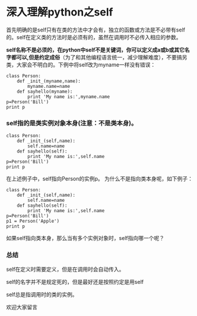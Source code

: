 # 深入理解python之self

首先明确的是self只有在类的方法中才会有，独立的函数或方法是不必带有self的。self在定义类的方法时是必须有的，虽然在调用时不必传入相应的参数。

**self名称不是必须的，在python中self不是关键词，你可以定义成a或b或其它名字都可以,但是约定成俗**（为了和其他编程语言统一，减少理解难度），不要搞另类，大家会不明白的。下例中将self改为myname一样没有错误：
    
    
    class Person:
        def _init_(myname,name):
            myname.name=name
        def sayhello(myname):
            print 'My name is:',myname.name
    p=Person('Bill')
    print p

  

### self指的是类实例对象本身(注意：不是类本身)。

    
    
    class Person:
        def _init_(self,name):
            self.name=name
        def sayhello(self):
            print 'My name is:',self.name
    p=Person('Bill')
    print p

在上述例子中，self指向Person的实例p。 为什么不是指向类本身呢，如下例子：

    
    
    class Person:
        def _init_(self,name):
            self.name=name
        def sayhello(self):
            print 'My name is:',self.name
    p=Person('Bill')
    p1 = Person('Apple')
    print p

如果self指向类本身，那么当有多个实例对象时，self指向哪一个呢？

  

### 总结

self在定义时需要定义，但是在调用时会自动传入。

self的名字并不是规定死的，但是最好还是按照约定是用self

self总是指调用时的类的实例。

  

欢迎大家留言

  

